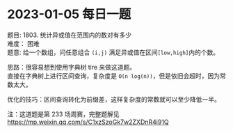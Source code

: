 # 2023-01-05 每日一题


题目: 1803. 统计异或值在范围内的数对有多少  
难度： 困难  
题意: 给一个数组，问任意组合 `(i,j)` 满足异或值在区间`[low,high]`内的个数。  


思路：很容易想到使用字典树 tire 来做这道题。  
直接在字典树上进行区间查询，复杂度是 `O(n log(n))`，但是依旧会超时，因为常数太大。  


优化的技巧：区间查询转化为前缀差，这样复杂度的常数就可以至少降低一半。    


注：这道题是第 233 场周赛，完整题解见 https://mp.weixin.qq.com/s/C1xzSzoGk7w2ZXDnR4i91Q